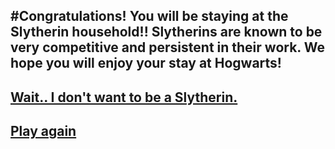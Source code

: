 #Congratulations! You will be staying at the Slytherin household!! Slytherins are known to be very competitive and persistent in their work. We hope you will enjoy your stay at Hogwarts!
---
## [Wait.. I don't want to be a Slytherin.](house.md)
## [Play again](README.md)